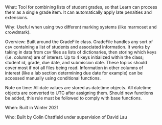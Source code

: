What:
Tool for combining lists of student grades, so that Learn can process them as a single grade item. It can automatically apply late penalties and extensions. 

Why:
Useful when using two different marking systems (like marmoset and crowdmark). 

Overview:
Built around the GradeFile class. GradeFile handles any sort of csv containing a list of students and associated information. It works by taking in data from csv files as lists of dictionaries, then storing which keys (i.e. columns) are of interest. Up to 4 keys initialized within the class; student id, grade, due date, and submission date. These topics should cover most if not all files being read. Information in other columns of interest (like a lab section determining due date for example) can be accessed manually using conditional functions. 

Note on time:
All date values are stored as datetime objects. All datetime objects are converted to UTC after assigning them. Should new functions be added, this rule must be followed to comply with base functions. 

When:
Built in Winter 2021

Who:
Built by Colin Chatfield under supervision of David Lau
